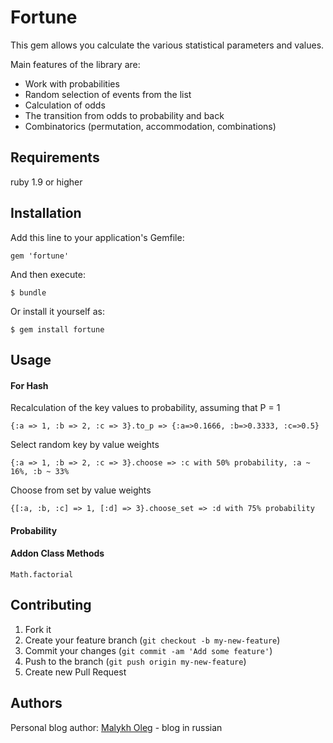 # Fortune

This gem allows you calculate the various statistical parameters and values.

Main features of the library are:
* Work with probabilities
* Random selection of events from the list
* Calculation of odds
* The transition from odds to probability and back
* Combinatorics (permutation, accommodation, combinations)

## Requirements

ruby 1.9 or higher

## Installation

Add this line to your application's Gemfile:

    gem 'fortune'

And then execute:

    $ bundle

Or install it yourself as:

    $ gem install fortune

## Usage

#### For Hash

Recalculation of the key values to probability, assuming that P = 1

    {:a => 1, :b => 2, :c => 3}.to_p => {:a=>0.1666, :b=>0.3333, :c=>0.5}

Select random key by value weights

    {:a => 1, :b => 2, :c => 3}.choose => :c with 50% probability, :a ~ 16%, :b ~ 33%

Choose from set by value weights

    {[:a, :b, :c] => 1, [:d] => 3}.choose_set => :d with 75% probability


#### Probability

#### Addon Class Methods

`Math.factorial`

## Contributing

1. Fork it
2. Create your feature branch (`git checkout -b my-new-feature`)
3. Commit your changes (`git commit -am 'Add some feature'`)
4. Push to the branch (`git push origin my-new-feature`)
5. Create new Pull Request

## Authors

Personal blog author: [Malykh Oleg](http://es0.ru/) - blog in russian
